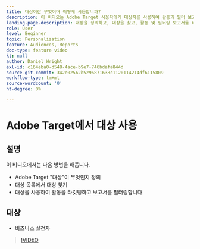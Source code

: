 ```yaml
---
title: 대상이란 무엇이며 어떻게 사용합니까?
description: 이 비디오는 Adobe Target 사용자에게 대상자를 사용하여 활동과 필터 보고서를 타기팅하는 방법을 보여 줍니다.
landing-page-description: 대상을 정의하고, 대상을 찾고, 활동 및 필터링 보고서를 타기팅하는 방법에 대해 알아봅니다.
role: User
level: Beginner
topic: Personalization
feature: Audiences, Reports
doc-type: feature video
kt: null
author: Daniel Wright
exl-id: c164eba0-d548-4ace-b9e7-746bdafa844d
source-git-commit: 342e02562b5296871638c1120114214df6115809
workflow-type: tm+mt
source-wordcount: '0'
ht-degree: 0%

---
```


# Adobe Target에서 대상 사용

## 설명

이 비디오에서는 다음 방법을 배웁니다.

* Adobe Target &quot;대상&quot;이 무엇인지 정의
* 대상 목록에서 대상 찾기
* 대상을 사용하여 활동을 타깃팅하고 보고서를 필터링합니다

## 대상

* 비즈니스 실천자

>[!VIDEO](https://video.tv.adobe.com/v/17398/?quality=12)
